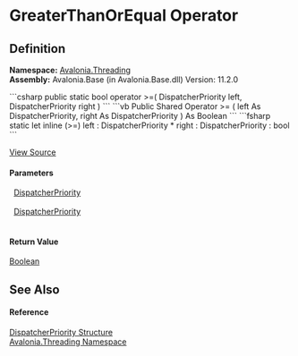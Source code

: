 # GreaterThanOrEqual Operator




## Definition
**Namespace:** <a href="N_Avalonia_Threading">Avalonia.Threading</a>  
**Assembly:** Avalonia.Base (in Avalonia.Base.dll) Version: 11.2.0

<Tabs groupId="api-code-preview">
<TabItem value="csharp" label="C#">
```csharp
public static bool operator >=(
	DispatcherPriority left,
	DispatcherPriority right
)
```
</TabItem>
<TabItem value="vb" label="VB">
```vb
Public Shared Operator >= ( 
	left As DispatcherPriority,
	right As DispatcherPriority
) As Boolean
```
</TabItem>
<TabItem value="fsharp" label="F#">
```fsharp
static let inline (>=)
        left : DispatcherPriority * 
        right : DispatcherPriority  : bool
```
</TabItem>
</Tabs>



<a href="https://github.com/AvaloniaUI/Avalonia/tree/master/src/Avalonia.Base/Threading/DispatcherPriority.cs#L165" title="View the source code">View Source</a>



#### Parameters
<dl><dt>  <a href="T_Avalonia_Threading_DispatcherPriority">DispatcherPriority</a></dt><dd> </dd><dt>  <a href="T_Avalonia_Threading_DispatcherPriority">DispatcherPriority</a></dt><dd> </dd></dl>

#### Return Value
<a href="https://learn.microsoft.com/dotnet/api/system.boolean" target="_blank" rel="noopener noreferrer">Boolean</a>

## See Also


#### Reference
<a href="T_Avalonia_Threading_DispatcherPriority">DispatcherPriority Structure</a>  
<a href="N_Avalonia_Threading">Avalonia.Threading Namespace</a>  

